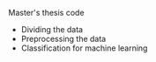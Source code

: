 Master's thesis code

* Dividing the data
* Preprocessing the data
* Classification for machine learning
